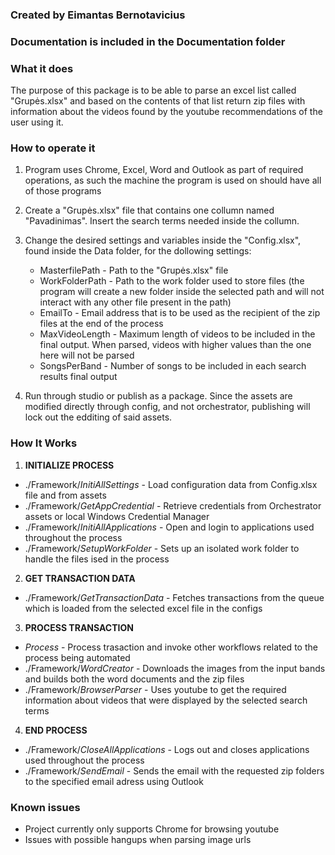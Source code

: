 ### Created by Eimantas Bernotavicius ###
### Documentation is included in the Documentation folder ###


### What it does ###
The purpose of this package is to be able to parse an excel list called "Grupės.xlsx" and based on the contents of that list return zip files with information about the videos found by the youtube recommendations of the user using it.

### How to operate it ###
 1. Program uses Chrome, Excel, Word and Outlook as part of required operations, as such the machine the program is used on should have all of those programs
 2. Create a "Grupės.xlsx" file that contains one collumn named "Pavadinimas". Insert the search terms needed inside the collumn.
 3. Change the desired settings and variables inside the "Config.xlsx", found inside the Data folder, for the dollowing settings:

 	+ MasterfilePath - Path to the "Grupės.xlsx" file
 	+ WorkFolderPath - Path to the work folder used to store files (the program will create a new folder inside the selected path and will not interact with any other file present in the path)
 	+ EmailTo - Email address that is to be used as the recipient of the zip files at the end of the process
 	+ MaxVideoLength - Maximum length of videos to be included in the final output. When parsed, videos with higher values than the one here will not be parsed
 	+ SongsPerBand - Number of songs to be included in each search results final output

 4. Run through studio or publish as a package. Since the assets are modified directly through config, and not orchestrator, publishing will lock out the edditing of said assets.


### How It Works ###

1. **INITIALIZE PROCESS**
 + ./Framework/*InitiAllSettings* - Load configuration data from Config.xlsx file and from assets
 + ./Framework/*GetAppCredential* - Retrieve credentials from Orchestrator assets or local Windows Credential Manager
 + ./Framework/*InitiAllApplications* - Open and login to applications used throughout the process
 + ./Framework/*SetupWorkFolder* - Sets up an isolated work folder to handle the files ised in the process


2. **GET TRANSACTION DATA**
 + ./Framework/*GetTransactionData* - Fetches transactions from the queue which is loaded from the selected excel file in the configs

3. **PROCESS TRANSACTION**
 + *Process* - Process trasaction and invoke other workflows related to the process being automated 
 + ./Framework/*WordCreator* - Downloads the images from the input bands and builds both the word documents and the zip files
 + ./Framework/*BrowserParser* - Uses youtube to get the required information about videos that were displayed by the selected search terms

4. **END PROCESS**
 + ./Framework/*CloseAllApplications* - Logs out and closes applications used throughout the process
 + ./Framework/*SendEmail* - Sends the email with the requested zip folders to the specified email adress using Outlook


### Known issues ###

* Project currently only supports Chrome for browsing youtube
* Issues with possible hangups when parsing image urls 